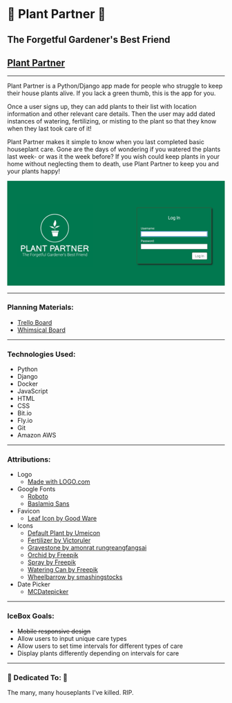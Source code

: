 # 🌿 Plant Partner 🌱
## The Forgetful Gardener's Best Friend
## [Plant Partner](https://plantpartner.fly.dev)
***

Plant Partner is a Python/Django app made for people who struggle to keep their house plants alive. If you lack a green thumb, this is the app for you.

Once a user signs up, they can add plants to their list with location information and other relevant care details. Then the user may add dated instances of watering, fertilizing, or misting to the plant so that they know when they last took care of it!

Plant Partner makes it simple to know when you last completed basic houseplant care. Gone are the days of wondering if you watered the plants last week- or was it the week before? If you wish could keep plants in your home without neglecting them to death, use Plant Partner to keep you and your plants happy!

![HLanding Page](/main_app/static/images/landing-page.png)

***
### Planning Materials:
* [Trello Board](https://trello.com/b/JGkd9J4I/plant-party)
* [Whimsical Board](https://whimsical.com/plant-party-9BzDX2AbN9NVknx463zsjP)

***
### Technologies Used:
* Python
* Django
* Docker
* JavaScript
* HTML
* CSS
* Bit.io
* Fly.io
* Git
* Amazon AWS

***
### Attributions:
* Logo
  * [Made with LOGO.com](logo.com)
* Google Fonts
  * [Roboto](https://fonts.google.com/specimen/Roboto?query=roboto‌)
  * [Baslamiq Sans](https://fonts.google.com/specimen/Balsamiq+Sans?query=balsa)
* Favicon
  * [Leaf Icon by Good Ware](https://www.flaticon.com/free-icon/leaf_861054?term=leaf&page=1&position=11&origin=tag&related_id=861054)
* Icons
  * [Default Plant by Umeicon](https://www.flaticon.com/free-icon/plant-pot_2469993?term=potted+plant&page=1&position=39&origin=search&related_id=2469993)
  * [Fertilizer by Victoruler](https://www.flaticon.com/free-icon/fertilizer_1993780)
  * [Gravestone by amonrat rungreangfangsai](https://www.flaticon.com/free-icon/gravestone_4766441?term=gravestone&page=1&position=10&origin=search&related_id=4766441)
  * [Orchid by Freepik](https://www.flaticon.com/free-icon/orchid_4842298)
  * [Spray by Freepik](https://www.flaticon.com/free-icon/spray_2042429)
  * [Watering Can by Freepik](https://www.flaticon.com/free-icon/watering-plants_8991456)
  * [Wheelbarrow by smashingstocks](https://www.flaticon.com/free-icon/wheelbarrow_7799635)
* Date Picker
  * [MCDatepicker](https://mcdatepicker.netlify.app/)
***
### IceBox Goals:
* ~~Mobile responsive design~~
* Allow users to input unique care types
* Allow users to set time intervals for different types of care
* Display plants differently depending on intervals for care
***
### 🌸 Dedicated To: 🌺
The many, many houseplants I've killed. RIP.